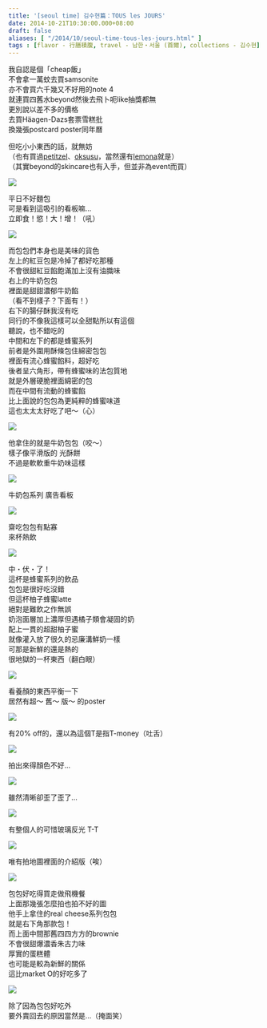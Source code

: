 ```yaml
---
title: '[seoul time] 김수현篇：TOUS les JOURS'
date: 2014-10-21T10:30:00.000+08:00
draft: false
aliases: [ "/2014/10/seoul-time-tous-les-jours.html" ]
tags : [flavor - 行膳積腹, travel - 남한・서울 (首爾), collections - 김수현]
---
```


我自認是個「cheap飯」  
不會拿一萬蚊去買samsonite  
亦不會買六千幾又不好用的note 4  
就連買四舊水beyond然後去飛卜呃like抽獎都無  
更別說以差不多的價格  
去買Häagen-Dazs套票雪糕批  
換幾張postcard poster同年曆  
  
但吃小小東西的話，就無妨  
（也有買過[petitzel](http://www.hidie.net/2014/08/jelly-cj-petitzel-fruity-yogurt-jelly.html)、[oksusu](http://www.hidie.net/2014/08/tea-oksusu-v-line-v.html)，當然還有[lemona](http://www.hidie.net/2014/08/c-lemona-s-powder.html)就是）  
（其實beyond的skincare也有入手，但並非為event而買）  

[![](https://3.bp.blogspot.com/-XOB4Du5Cwr4/XE1nt4Ku4SI/AAAAAAAAHK0/bwLXzHCiAW48luLOykwt_UpcgnF9ij83ACLcBGAs/s640/15561922421_b14ca00fbb_z.jpg)](https://3.bp.blogspot.com/-XOB4Du5Cwr4/XE1nt4Ku4SI/AAAAAAAAHK0/bwLXzHCiAW48luLOykwt_UpcgnF9ij83ACLcBGAs/s1600/15561922421_b14ca00fbb_z.jpg)

平日不好麵包  
可是看到這吸引的看板嘛...  
立即食！慾！大！增！（吼）  

[![](https://3.bp.blogspot.com/-Or06__xuGs0/XE1n3aUUyjI/AAAAAAAAHK4/F2-DBc4KshsEViQc9J4MWrV5TjI6GhWIwCLcBGAs/s640/15565440242_437be021c7_z.jpg)](https://3.bp.blogspot.com/-Or06__xuGs0/XE1n3aUUyjI/AAAAAAAAHK4/F2-DBc4KshsEViQc9J4MWrV5TjI6GhWIwCLcBGAs/s1600/15565440242_437be021c7_z.jpg)

而包包們本身也是美味的貨色  
左上的紅豆包是冷掉了都好吃那種  
不會很甜紅豆餡飽滿加上沒有油膱味  
右上的牛奶包包  
裡面是甜甜濃郁牛奶餡  
（看不到樣子？下面有！）  
右下的腸仔酥我沒有吃  
同行的不像我這樣可以全甜點所以有這個  
聽說，也不錯吃的  
中間和左下的都是蜂蜜系列  
前者是外圍用酥條包住綿密包包  
裡面有流心蜂蜜餡料，超好吃  
後者呈六角形，帶有蜂蜜味的法包質地  
就是外層硬脆裡面綿密的包  
而在中間有流動的蜂蜜餡  
比上面說的包包為更純粹的蜂蜜味道  
這也太太太好吃了吧～（心）  

[![](https://2.bp.blogspot.com/-KOVmddflX1I/XE1n8jfGsDI/AAAAAAAAHK8/7yRVcrAVef8zXKoeaNPk7aCR-NTl55VxQCLcBGAs/s640/15378589477_9e5c17d114_z.jpg)](https://2.bp.blogspot.com/-KOVmddflX1I/XE1n8jfGsDI/AAAAAAAAHK8/7yRVcrAVef8zXKoeaNPk7aCR-NTl55VxQCLcBGAs/s1600/15378589477_9e5c17d114_z.jpg)

他拿住的就是牛奶包包（咬～）  
樣子像平滑版的 光酥餅  
不過是軟軟重牛奶味這樣  

[![](https://4.bp.blogspot.com/-EYwAPbwE6-8/XE1oA1Co0II/AAAAAAAAHLE/vERMAH3ki4snyLVh9W1v3bl3askS3W7GgCLcBGAs/s640/14943843244_706b67c860_z.jpg)](https://4.bp.blogspot.com/-EYwAPbwE6-8/XE1oA1Co0II/AAAAAAAAHLE/vERMAH3ki4snyLVh9W1v3bl3askS3W7GgCLcBGAs/s1600/14943843244_706b67c860_z.jpg)

牛奶包系列 廣告看板  

[![](https://1.bp.blogspot.com/-sbcH_b8s9qs/XE1oGsSLB4I/AAAAAAAAHLI/dk0ct5V_nP4lUJAAuAaMfoEyZBhpRmopwCLcBGAs/s640/15565431802_61516b94cd_z.jpg)](https://1.bp.blogspot.com/-sbcH_b8s9qs/XE1oGsSLB4I/AAAAAAAAHLI/dk0ct5V_nP4lUJAAuAaMfoEyZBhpRmopwCLcBGAs/s1600/15565431802_61516b94cd_z.jpg)

齋吃包包有點寡  
來杯熱飲  

[![](https://4.bp.blogspot.com/-M8YbQZGRCQE/XE1oM_7y21I/AAAAAAAAHLQ/bOPeJgzKm0AfoCnnkEP5HJ7YFCEF-6MOwCLcBGAs/s640/15378965810_68607d0615_z.jpg)](https://4.bp.blogspot.com/-M8YbQZGRCQE/XE1oM_7y21I/AAAAAAAAHLQ/bOPeJgzKm0AfoCnnkEP5HJ7YFCEF-6MOwCLcBGAs/s1600/15378965810_68607d0615_z.jpg)

中・伏・了！  
這杯是蜂蜜系列的飲品  
包包是很好吃沒錯  
但這杯柚子蜂蜜latte  
絕對是難飲之作無誤  
奶泡面層加上濃厚但遇橘子類會凝固的奶  
配上一貫的超甜柚子蜜  
就像灌入放了很久的忌廉溝鮮奶一樣  
可那是新鮮的還是熱的  
很地獄的一杯東西（翻白眼）  

[![](https://2.bp.blogspot.com/-fEAZIpZxhPg/XE1oTyhRx9I/AAAAAAAAHLY/JMlPacvAjHILdl9t-TQ_KMka_nef8gkjgCLcBGAs/s640/15378455608_44fe110b1e_z.jpg)](https://2.bp.blogspot.com/-fEAZIpZxhPg/XE1oTyhRx9I/AAAAAAAAHLY/JMlPacvAjHILdl9t-TQ_KMka_nef8gkjgCLcBGAs/s1600/15378455608_44fe110b1e_z.jpg)

看養顏的東西平衡一下  
居然有超～ 舊～ 版～ 的poster  

[![](https://4.bp.blogspot.com/-pHh2b4AIFMg/XE1oa3_kniI/AAAAAAAAHLg/eERSjObLjk8VCdM1jEdkLTr6zTgTOvBQwCLcBGAs/s640/14944428573_d3eb382a07_z.jpg)](https://4.bp.blogspot.com/-pHh2b4AIFMg/XE1oa3_kniI/AAAAAAAAHLg/eERSjObLjk8VCdM1jEdkLTr6zTgTOvBQwCLcBGAs/s1600/14944428573_d3eb382a07_z.jpg)

有20% off的，還以為這個T是指T-money（吐舌）  

[![](https://3.bp.blogspot.com/-fXb2DhyOk1Q/XE1ogXTs8yI/AAAAAAAAHLk/adJwXNOxC8IIYhupuSGdYJQswUazUYTowCLcBGAs/s640/14944422073_aab2fe3058_z.jpg)](https://3.bp.blogspot.com/-fXb2DhyOk1Q/XE1ogXTs8yI/AAAAAAAAHLk/adJwXNOxC8IIYhupuSGdYJQswUazUYTowCLcBGAs/s1600/14944422073_aab2fe3058_z.jpg)

拍出來得顏色不好...  

[![](https://2.bp.blogspot.com/-QFhmGGFaqBM/XE1omasPbHI/AAAAAAAAHLs/08NkG1VXzqUIWbMF1X0lkTn7YP69vTtIwCLcBGAs/s640/15378461468_57115b3566_z.jpg)](https://2.bp.blogspot.com/-QFhmGGFaqBM/XE1omasPbHI/AAAAAAAAHLs/08NkG1VXzqUIWbMF1X0lkTn7YP69vTtIwCLcBGAs/s1600/15378461468_57115b3566_z.jpg)

雖然清晰卻歪了歪了...  

[![](https://2.bp.blogspot.com/-iZI64zaogLY/XE1otGnAdDI/AAAAAAAAHL0/I8yi7D_lVlgfT3zMrpuRA048hQ80uf_AwCLcBGAs/s640/14943842274_0b5f77a7ce_z.jpg)](https://2.bp.blogspot.com/-iZI64zaogLY/XE1otGnAdDI/AAAAAAAAHL0/I8yi7D_lVlgfT3zMrpuRA048hQ80uf_AwCLcBGAs/s1600/14943842274_0b5f77a7ce_z.jpg)

有整個人的可惜玻璃反光 T-T  

[![](https://1.bp.blogspot.com/-zICrm39IK7U/XE1ozmQYXnI/AAAAAAAAHL8/zca9pyxgY9Mq8iu3JYBbjOHGhYBGXrlYACLcBGAs/s640/15564602035_d4d5b63e64_z.jpg)](https://1.bp.blogspot.com/-zICrm39IK7U/XE1ozmQYXnI/AAAAAAAAHL8/zca9pyxgY9Mq8iu3JYBbjOHGhYBGXrlYACLcBGAs/s1600/15564602035_d4d5b63e64_z.jpg)

唯有拍地圖裡面的介紹版（唉）  

[![](https://3.bp.blogspot.com/-Ds8o7QBvGUY/XE1o5DoNOZI/AAAAAAAAHMA/lzDlaPpXUroUJuQp4bNsuEF63v_gizJiACLcBGAs/s640/14943838274_06c2f1674f_z.jpg)](https://3.bp.blogspot.com/-Ds8o7QBvGUY/XE1o5DoNOZI/AAAAAAAAHMA/lzDlaPpXUroUJuQp4bNsuEF63v_gizJiACLcBGAs/s1600/14943838274_06c2f1674f_z.jpg)

包包好吃得買走做飛機餐  
上面那幾張怎麼拍也拍不好的圖  
他手上拿住的real cheese系列包包  
就是右下角那款包！  
而上面中間那舊四四方方的brownie  
不會很甜爆濃香朱古力味  
厚實的蛋糕體  
也可能是較為新鮮的關係  
這比market O的好吃多了  

[![](https://4.bp.blogspot.com/-n9BWFlHHhWU/XE1pAZc4FmI/AAAAAAAAHMI/I76qwhtZAckn9pqAsaMgtEEThfrYk3Z5gCLcBGAs/s640/15564597395_89b11349fe_z.jpg)](https://4.bp.blogspot.com/-n9BWFlHHhWU/XE1pAZc4FmI/AAAAAAAAHMI/I76qwhtZAckn9pqAsaMgtEEThfrYk3Z5gCLcBGAs/s1600/15564597395_89b11349fe_z.jpg)

除了因為包包好吃外  
要外賣回去的原因當然是...（掩面笑）